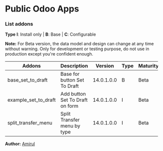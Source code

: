 # Public Odoo Apps

### List addons

**Type** **I**: Install only | **B**: Base | **C**: Configurable

**Note:** For Beta version, the data model and design can change at any time without warning. Only for development or testing purpose, do not use in production except you're confident enough.

| Addons      | Description | Version | Type | Maturity |
| ----------- | ----------- | ------- | ---- | -------- |
| base_set_to_draft | Base for button Set To Draft | 14.0.1.0.0 | B | Beta |
| example_set_to_draft | Add button Set To Draft on form | 14.0.1.0.0 | I | Beta |
| split_transfer_menu | Split Transfer menu by type | 14.0.1.0.0 | I | Beta |

**Author:** [Amirul](https://linkedin.com/in/amirulm) 
